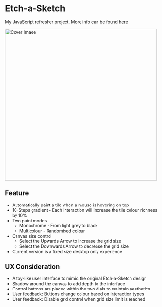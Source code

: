 # Etch-a-Sketch

My JavaScript refresher project. More info can be found [here](https://www.theodinproject.com/lessons/foundations-etch-a-sketch)

<img width="500" alt="Cover Image" src="https://github.com/user-attachments/assets/2a3ec93a-3b14-443f-a74a-649d63928655" />


## Feature

- Automatically paint a tile when a mouse is hovering on top
- 10-Steps gradient - Each interaction will increase the tile colour richness by 10%
- Two paint modes
  - Monochrome - From light grey to black
  - Multicolour - Randomised colour 
- Canvas size control 
  - Select the Upwards Arrow to increase the grid size
  - Select the Downwards Arrow to decrease the grid size
- Current version is a fixed size desktop only experience

## UX Consideration

- A toy-like user interface to mimic the original Etch-a-Sketch design
- Shadow around the canvas to add depth to the interface
- Control buttons are placed within the two dials to maintain aesthetics
- User feedback: Buttons change colour based on interaction types 
- User feedback: Disable grid control when grid size limit is reached
